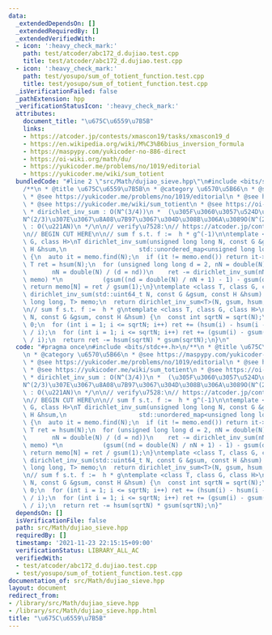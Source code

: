```yaml
---
data:
  _extendedDependsOn: []
  _extendedRequiredBy: []
  _extendedVerifiedWith:
  - icon: ':heavy_check_mark:'
    path: test/atcoder/abc172_d.dujiao.test.cpp
    title: test/atcoder/abc172_d.dujiao.test.cpp
  - icon: ':heavy_check_mark:'
    path: test/yosupo/sum_of_totient_function.test.cpp
    title: test/yosupo/sum_of_totient_function.test.cpp
  _isVerificationFailed: false
  _pathExtension: hpp
  _verificationStatusIcon: ':heavy_check_mark:'
  attributes:
    document_title: "\u675C\u6559\u7B5B"
    links:
    - https://atcoder.jp/contests/xmascon19/tasks/xmascon19_d
    - https://en.wikipedia.org/wiki/M%C3%B6bius_inversion_formula
    - https://maspypy.com/yukicoder-no-886-direct
    - https://oi-wiki.org/math/du/
    - https://yukicoder.me/problems/no/1019/editorial
    - https://yukicoder.me/wiki/sum_totient
  bundledCode: "#line 2 \"src/Math/dujiao_sieve.hpp\"\n#include <bits/stdc++.h>\n\
    /**\n * @title \u675C\u6559\u7B5B\n * @category \u6570\u5B66\n * @see https://maspypy.com/yukicoder-no-886-direct\n\
    \ * @see https://yukicoder.me/problems/no/1019/editorial\n * @see https://en.wikipedia.org/wiki/M%C3%B6bius_inversion_formula\n\
    \ * @see https://yukicoder.me/wiki/sum_totient\n * @see https://oi-wiki.org/math/du/\n\
    \ * dirichlet_inv_sum : O(N^(3/4))\n *  (\u305F\u3060\u3057\u524D\u51E6\u7406\u3067\
    N^(2/3)\u307E\u3067\u8A08\u7B97\u3067\u304D\u308B\u306A\u3089O(N^(2/3)))\n * dirichlet_mul_sum\
    \ : O(\u221AN)\n */\n\n// verify\u7528:\n// https://atcoder.jp/contests/xmascon19/tasks/xmascon19_d\n\
    \n// BEGIN CUT HERE\n\n// sum f s.t. f :=  h * g^(-1)\n\ntemplate <class T, class\
    \ G, class H>\nT dirichlet_inv_sum(unsigned long long N, const G &gsum, const\
    \ H &hsum,\n                    std::unordered_map<unsigned long long, T> &memo)\
    \ {\n  auto it = memo.find(N);\n  if (it != memo.end()) return it->second;\n \
    \ T ret = hsum(N);\n  for (unsigned long long d = 2, nN = double(N) / d, nd; nN;\n\
    \       nN = double(N) / (d = nd))\n    ret -= dirichlet_inv_sum(nN, gsum, hsum,\
    \ memo) *\n           (gsum((nd = double(N) / nN + 1) - 1) - gsum(d - 1));\n \
    \ return memo[N] = ret / gsum(1);\n}\ntemplate <class T, class G, class H>\nT\
    \ dirichlet_inv_sum(std::uint64_t N, const G &gsum, const H &hsum) {\n  std::unordered_map<unsigned\
    \ long long, T> memo;\n  return dirichlet_inv_sum<T>(N, gsum, hsum, memo);\n}\n\
    \n// sum f s.t. f :=  h * g\ntemplate <class T, class G, class H>\nT dirichlet_mul_sum(std::uint64_t\
    \ N, const G &gsum, const H &hsum) {\n  const int sqrtN = sqrt(N);\n  T ret =\
    \ 0;\n  for (int i = 1; i <= sqrtN; i++) ret += (hsum(i) - hsum(i - 1)) * gsum(N\
    \ / i);\n  for (int i = 1; i <= sqrtN; i++) ret += (gsum(i) - gsum(i - 1)) * hsum(N\
    \ / i);\n  return ret -= hsum(sqrtN) * gsum(sqrtN);\n}\n"
  code: "#pragma once\n#include <bits/stdc++.h>\n/**\n * @title \u675C\u6559\u7B5B\
    \n * @category \u6570\u5B66\n * @see https://maspypy.com/yukicoder-no-886-direct\n\
    \ * @see https://yukicoder.me/problems/no/1019/editorial\n * @see https://en.wikipedia.org/wiki/M%C3%B6bius_inversion_formula\n\
    \ * @see https://yukicoder.me/wiki/sum_totient\n * @see https://oi-wiki.org/math/du/\n\
    \ * dirichlet_inv_sum : O(N^(3/4))\n *  (\u305F\u3060\u3057\u524D\u51E6\u7406\u3067\
    N^(2/3)\u307E\u3067\u8A08\u7B97\u3067\u304D\u308B\u306A\u3089O(N^(2/3)))\n * dirichlet_mul_sum\
    \ : O(\u221AN)\n */\n\n// verify\u7528:\n// https://atcoder.jp/contests/xmascon19/tasks/xmascon19_d\n\
    \n// BEGIN CUT HERE\n\n// sum f s.t. f :=  h * g^(-1)\n\ntemplate <class T, class\
    \ G, class H>\nT dirichlet_inv_sum(unsigned long long N, const G &gsum, const\
    \ H &hsum,\n                    std::unordered_map<unsigned long long, T> &memo)\
    \ {\n  auto it = memo.find(N);\n  if (it != memo.end()) return it->second;\n \
    \ T ret = hsum(N);\n  for (unsigned long long d = 2, nN = double(N) / d, nd; nN;\n\
    \       nN = double(N) / (d = nd))\n    ret -= dirichlet_inv_sum(nN, gsum, hsum,\
    \ memo) *\n           (gsum((nd = double(N) / nN + 1) - 1) - gsum(d - 1));\n \
    \ return memo[N] = ret / gsum(1);\n}\ntemplate <class T, class G, class H>\nT\
    \ dirichlet_inv_sum(std::uint64_t N, const G &gsum, const H &hsum) {\n  std::unordered_map<unsigned\
    \ long long, T> memo;\n  return dirichlet_inv_sum<T>(N, gsum, hsum, memo);\n}\n\
    \n// sum f s.t. f :=  h * g\ntemplate <class T, class G, class H>\nT dirichlet_mul_sum(std::uint64_t\
    \ N, const G &gsum, const H &hsum) {\n  const int sqrtN = sqrt(N);\n  T ret =\
    \ 0;\n  for (int i = 1; i <= sqrtN; i++) ret += (hsum(i) - hsum(i - 1)) * gsum(N\
    \ / i);\n  for (int i = 1; i <= sqrtN; i++) ret += (gsum(i) - gsum(i - 1)) * hsum(N\
    \ / i);\n  return ret -= hsum(sqrtN) * gsum(sqrtN);\n}"
  dependsOn: []
  isVerificationFile: false
  path: src/Math/dujiao_sieve.hpp
  requiredBy: []
  timestamp: '2021-11-23 22:15:15+09:00'
  verificationStatus: LIBRARY_ALL_AC
  verifiedWith:
  - test/atcoder/abc172_d.dujiao.test.cpp
  - test/yosupo/sum_of_totient_function.test.cpp
documentation_of: src/Math/dujiao_sieve.hpp
layout: document
redirect_from:
- /library/src/Math/dujiao_sieve.hpp
- /library/src/Math/dujiao_sieve.hpp.html
title: "\u675C\u6559\u7B5B"
---
```

